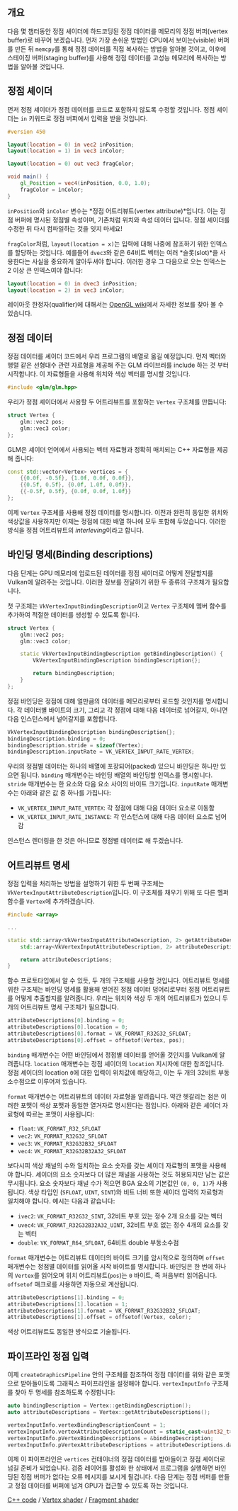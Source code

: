 ## 개요

다음 몇 챕터동안 정점 셰이더에 하드코딩된 정점 데이터를 메모리의 정점 버퍼(vertex buffer)로 바꾸어 보겠습니다.
먼저 가장 손쉬운 방법인 CPU에서 보이는(visible) 버퍼를 만든 뒤 `memcpy`를 통해 정점 데이터를 직접 복사하는 방법을 알아볼 것이고, 이후에 스테이징 버퍼(staging buffer)를 사용해 정점 데이터를 고성능 메모리에 복사하는 방법을 알아볼 것입니다.

## 정점 셰이더

먼저 정점 셰이더가 정점 데이터를 코드로 포함하지 않도록 수정할 것입니다.
정점 셰이더는 `in` 키워드로 정점 버퍼에서 입력을 받을 것입니다.

```glsl
#version 450

layout(location = 0) in vec2 inPosition;
layout(location = 1) in vec3 inColor;

layout(location = 0) out vec3 fragColor;

void main() {
    gl_Position = vec4(inPosition, 0.0, 1.0);
    fragColor = inColor;
}
```

`inPosition`와 `inColor` 변수는 *정점 어트리뷰트(vertex attribute)*입니다.
이는 정점 버퍼에 명시된 정점별 속성이며, 기존처럼 위치와 속성 데이터 입니다.
정점 셰이더를 수정한 뒤 다시 컴파일하는 것을 잊지 마세요!

`fragColor`처럼, `layout(location = x)`는 입력에 대해 나중에 참조하기 위한 인덱스를 할당하는 것입니다.
예를들어 `dvec3`와 같은 64비트 벡터는 여러 *슬롯(slot)*을 사용한다는 사실을 중요하게 알아두셔야 합니다.
이러한 경우 그 다음으로 오는 인덱스는 2 이상 큰 인덱스여야 합니다:

```glsl
layout(location = 0) in dvec3 inPosition;
layout(location = 2) in vec3 inColor;
```

레이아웃 한정자(qualifier)에 대해서는 [OpenGL wiki](https://www.khronos.org/opengl/wiki/Layout_Qualifier_(GLSL))에서 자세한 정보를 찾아 볼 수 있습니다.

## 정점 데이터

정점 데이터를 셰이더 코드에서 우리 프로그램의 배열로 옮길 예정입니다.
먼저 벡터와 행렬 같은 선형대수 관련 자료형을 제공해 주는 GLM 라이브러를 include 하는 것 부터 시작합니다.
이 자료형들을 사용해 위치와 색상 벡터를 명시할 것입니다.

```c++
#include <glm/glm.hpp>
```

우리가 정점 셰이더에서 사용할 두 어트리뷰트를 포함하는 `Vertex` 구조체를 만듭니다:

```c++
struct Vertex {
    glm::vec2 pos;
    glm::vec3 color;
};
```

GLM은 셰이더 언어에서 사용되는 벡터 자료형과 정확히 매치되는 C++ 자료형을 제공해 줍니다:

```c++
const std::vector<Vertex> vertices = {
    {{0.0f, -0.5f}, {1.0f, 0.0f, 0.0f}},
    {{0.5f, 0.5f}, {0.0f, 1.0f, 0.0f}},
    {{-0.5f, 0.5f}, {0.0f, 0.0f, 1.0f}}
};
```

이제 `Vertex` 구조체를 사용해 정점 데이터를 명시합니다.
이전과 완전히 동일한 위치와 색상값을 사용하지만 이제는 정점에 대한 배열 하나에 모두 포함해 두었습니다.
이러한 방식을 정점 어트리뷰트의 *interleving*이라고 합니다.

## 바인딩 명세(Binding descriptions)

다음 단계는 GPU 메모리에 업로드된 데이터를 정점 셰이더로 어떻게 전달할지를 Vulkan에 알려주는 것입니다.
이러한 정보를 전달하기 위한 두 종류의 구조체가 필요합니다.

첫 구조체는 `VkVertexInputBindingDescription`이고 `Vertex` 구조체에 멤버 함수를 추가하여 적절한 데이터를 생성할 수 있도록 합니다.

```c++
struct Vertex {
    glm::vec2 pos;
    glm::vec3 color;

    static VkVertexInputBindingDescription getBindingDescription() {
        VkVertexInputBindingDescription bindingDescription{};

        return bindingDescription;
    }
};
```

정점 바인딩은 정점에 대해 얼만큼의 데이터를 메모리로부터 로드할 것인지를 명시합니다.
각 데이터별 바이트의 크기, 그리고 각 정점에 대해 다음 데이터로 넘어갈지, 아니면 다음 인스턴스에서 널어갈지를 포함합니다.

```c++
VkVertexInputBindingDescription bindingDescription{};
bindingDescription.binding = 0;
bindingDescription.stride = sizeof(Vertex);
bindingDescription.inputRate = VK_VERTEX_INPUT_RATE_VERTEX;
```

우리의 정점별 데이터는 하나의 배열에 포장되어(packed) 있으니 바인딩은 하나만 있으면 됩니다.
`binding` 매개변수는 바인딩 배열의 바인딩할 인덱스를 명시합니다.
`stride` 매개변수는 한 요소와 다음 요소 사이의 바이트 크기입니다.
`inputRate` 매개변수는 아래와 같은 값 중 하나를 가집니다:

* `VK_VERTEX_INPUT_RATE_VERTEX`: 각 정점에 대해 다음 데이터 요소로 이동함
* `VK_VERTEX_INPUT_RATE_INSTANCE`: 각 인스턴스에 대해 다음 데이터 요소로 넘어감

인스턴스 렌더링을 한 것은 아니므로 정점별 데이터로 해 두겠습니다.

## 어트리뷰트 명세

정점 입력을 처리하는 방법을 설명하기 위한 두 번째 구조체는 `VkVertexInputAttributeDescription`입니다. 
이 구조체를 채우기 위해 또 다른 헬퍼 함수를 `Vertex`에 추가하겠습니다.

```c++
#include <array>

...

static std::array<VkVertexInputAttributeDescription, 2> getAttributeDescriptions() {
    std::array<VkVertexInputAttributeDescription, 2> attributeDescriptions{};

    return attributeDescriptions;
}
```

함수 프로토타입에서 알 수 있듯, 두 개의 구조체를 사용할 것입니다.
어트리뷰트 명세를 위한 구조체는 바인딩 명세를 활용해 얻어진 정점 데이터 덩어리로부터 정점 어트리뷰트를 어떻게 추출할지를 알려줍니다.
우리는 위치와 색상 두 개의 어트리뷰트가 있으니 두 개의 어트리뷰트 명세 구조체가 필요합니다.

```c++
attributeDescriptions[0].binding = 0;
attributeDescriptions[0].location = 0;
attributeDescriptions[0].format = VK_FORMAT_R32G32_SFLOAT;
attributeDescriptions[0].offset = offsetof(Vertex, pos);
```

`binding` 매개변수는 어떤 바인딩에서 정점별 데이터를 얻어올 것인지를 Vulkan에 알려줍니다.
`location` 매개변수는 정점 셰이더의 `location` 지시자에 대한 참조입니다.
정점 셰이더의 location `0`에 대한 입력이 위치값에 해당하고, 이는 두 개의 32비트 부동소수점으로 이루어져 있습니다.

`format` 매개변수는 어트리뷰트의 데이터 자료형을 알려줍니다.
약간 헷갈리는 점은 이러한 포맷이 색상 포맷과 동일한 열거자로 명시된다는 점입니다.
아래와 같은 셰이더 자료형에 따르는 포맷이 사용됩니다:

* `float`: `VK_FORMAT_R32_SFLOAT`
* `vec2`: `VK_FORMAT_R32G32_SFLOAT`
* `vec3`: `VK_FORMAT_R32G32B32_SFLOAT`
* `vec4`: `VK_FORMAT_R32G32B32A32_SFLOAT`

보다시피 색상 채널의 수와 일치하는 요소 숫자를 갖는 셰이더 자료형의 포맷을 사용해야 합니다.
셰이더의 요소 숫자보다 더 많은 채널을 사용하는 것도 허용되지만 남는 값은 무시됩니다.
요소 숫자보다 채널 수가 적으면 BGA 요소의 기본값인 `(0, 0, 1)`가 사용됩니다. 
색상 타입인 (`SFLOAT`, `UINT`, `SINT`)와 비트 너비 또한 셰이더 입력의 자료형과 일치해야 합니다.
예시는 다음과 같습니다:

* `ivec2`: `VK_FORMAT_R32G32_SINT`, 32비트 부호 있는 정수 2개 요소를 갖는 벡터
* `uvec4`: `VK_FORMAT_R32G32B32A32_UINT`, 32비트 부호 없는 정수 4개의 요소를 갖는 벡터
* `double`: `VK_FORMAT_R64_SFLOAT`, 64비트 double 부동소수점

`format` 매개변수는 어트리뷰트 데이터의 바이트 크기를 암시적으로 정의하며 `offset` 매개변수는 정점별 데이터를 읽어올 시작 바이트를 명시합니다.
바인딩은 한 번에 하나의 `Vertex`를 읽어오며 위치 어트리뷰트(`pos`)는 `0` 바이트, 즉 처음부터 읽어옵니다. 
`offsetof` 매크로를 사용하면 자동으로 계산됩니다.

```c++
attributeDescriptions[1].binding = 0;
attributeDescriptions[1].location = 1;
attributeDescriptions[1].format = VK_FORMAT_R32G32B32_SFLOAT;
attributeDescriptions[1].offset = offsetof(Vertex, color);
```

색상 어트리뷰트도 동일한 방식으로 기술됩니다.

## 파이프라인 정점 입력

이제 `createGraphicsPipeline` 안의 구조체를 참조하여 정점 데이터를 위와 같은 포맷으로 받아들이도록 그래픽스 파이프라인을 설정해야 합니다.
`vertexInputInfo` 구조체를 찾아 두 명세를 참조하도록 수정합니다:

```c++
auto bindingDescription = Vertex::getBindingDescription();
auto attributeDescriptions = Vertex::getAttributeDescriptions();

vertexInputInfo.vertexBindingDescriptionCount = 1;
vertexInputInfo.vertexAttributeDescriptionCount = static_cast<uint32_t>(attributeDescriptions.size());
vertexInputInfo.pVertexBindingDescriptions = &bindingDescription;
vertexInputInfo.pVertexAttributeDescriptions = attributeDescriptions.data();
```

이제 이 파이프라인은 `vertices` 컨테이너의 정점 데이터를 받아들이고 정점 셰이더로 넘길 준비가 되었습니다.
검증 레이어를 활성화 한 상태에서 프로그램을 실행하면 바인딩된 정점 버퍼가 없다는 오류 메시지를 보시게 될겁니다.
다음 단계는 정점 버퍼를 만들고 정점 데이터를 버퍼에 넘겨 GPU가 접근할 수 있도록 하는 것입니다.

[C++ code](/code/18_vertex_input.cpp) /
[Vertex shader](/code/18_shader_vertexbuffer.vert) /
[Fragment shader](/code/18_shader_vertexbuffer.frag)
